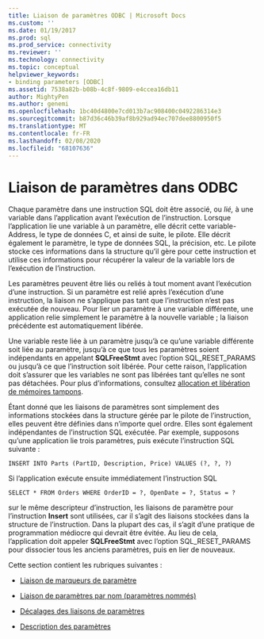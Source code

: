 ```yaml
---
title: Liaison de paramètres ODBC | Microsoft Docs
ms.custom: ''
ms.date: 01/19/2017
ms.prod: sql
ms.prod_service: connectivity
ms.reviewer: ''
ms.technology: connectivity
ms.topic: conceptual
helpviewer_keywords:
- binding parameters [ODBC]
ms.assetid: 7538a82b-b08b-4c8f-9809-e4ccea16db11
author: MightyPen
ms.author: genemi
ms.openlocfilehash: 1bc40d4800e7cd013b7ac908400c0492286314e3
ms.sourcegitcommit: b87d36c46b39af8b929ad94ec707dee8800950f5
ms.translationtype: MT
ms.contentlocale: fr-FR
ms.lasthandoff: 02/08/2020
ms.locfileid: "68107636"
---
```

# <a name="binding-parameters-odbc"></a>Liaison de paramètres dans ODBC
Chaque paramètre dans une instruction SQL doit être associé, ou *lié,* à une variable dans l’application avant l’exécution de l’instruction. Lorsque l’application lie une variable à un paramètre, elle décrit cette variable-Address, le type de données C, et ainsi de suite, le pilote. Elle décrit également le paramètre, le type de données SQL, la précision, etc. Le pilote stocke ces informations dans la structure qu’il gère pour cette instruction et utilise ces informations pour récupérer la valeur de la variable lors de l’exécution de l’instruction.  
  
 Les paramètres peuvent être liés ou reliés à tout moment avant l’exécution d’une instruction. Si un paramètre est relié après l’exécution d’une instruction, la liaison ne s’applique pas tant que l’instruction n’est pas exécutée de nouveau. Pour lier un paramètre à une variable différente, une application relie simplement le paramètre à la nouvelle variable ; la liaison précédente est automatiquement libérée.  
  
 Une variable reste liée à un paramètre jusqu’à ce qu’une variable différente soit liée au paramètre, jusqu’à ce que tous les paramètres soient indépendants en appelant **SQLFreeStmt** avec l’option SQL_RESET_PARAMS ou jusqu’à ce que l’instruction soit libérée. Pour cette raison, l’application doit s’assurer que les variables ne sont pas libérées tant qu’elles ne sont pas détachées. Pour plus d’informations, consultez [allocation et libération de mémoires tampons](../../../odbc/reference/develop-app/allocating-and-freeing-buffers.md).  
  
 Étant donné que les liaisons de paramètres sont simplement des informations stockées dans la structure gérée par le pilote de l’instruction, elles peuvent être définies dans n’importe quel ordre. Elles sont également indépendantes de l’instruction SQL exécutée. Par exemple, supposons qu’une application lie trois paramètres, puis exécute l’instruction SQL suivante :  
  
```  
INSERT INTO Parts (PartID, Description, Price) VALUES (?, ?, ?)  
```  
  
 Si l’application exécute ensuite immédiatement l’instruction SQL  
  
```  
SELECT * FROM Orders WHERE OrderID = ?, OpenDate = ?, Status = ?  
```  
  
 sur le même descripteur d’instruction, les liaisons de paramètre pour l’instruction **Insert** sont utilisées, car il s’agit des liaisons stockées dans la structure de l’instruction. Dans la plupart des cas, il s’agit d’une pratique de programmation médiocre qui devrait être évitée. Au lieu de cela, l’application doit appeler **SQLFreeStmt** avec l’option SQL_RESET_PARAMS pour dissocier tous les anciens paramètres, puis en lier de nouveaux.  
  
 Cette section contient les rubriques suivantes :  
  
-   [Liaison de marqueurs de paramètre](../../../odbc/reference/develop-app/binding-parameter-markers.md)  
  
-   [Liaison de paramètres par nom (paramètres nommés)](../../../odbc/reference/develop-app/binding-parameters-by-name-named-parameters.md)  
  
-   [Décalages des liaisons de paramètres](../../../odbc/reference/develop-app/parameter-binding-offsets.md)  
  
-   [Description des paramètres](../../../odbc/reference/develop-app/describing-parameters.md)
